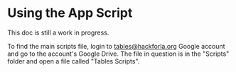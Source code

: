 # Using the App Script

This doc is still a work in progress.

To find the main scripts file, login to tables@hackforla.org Google account and go to the account's Google Drive.
The file in question is in the "Scripts" folder and open a file called "Tables Scripts".
